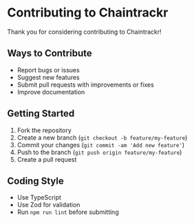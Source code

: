 # Contributing to Chaintrackr

Thank you for considering contributing to Chaintrackr!

## Ways to Contribute

- Report bugs or issues
- Suggest new features
- Submit pull requests with improvements or fixes
- Improve documentation

## Getting Started

1. Fork the repository
2. Create a new branch (`git checkout -b feature/my-feature`)
3. Commit your changes (`git commit -am 'Add new feature'`)
4. Push to the branch (`git push origin feature/my-feature`)
5. Create a pull request

## Coding Style

- Use TypeScript
- Use Zod for validation
- Run `npm run lint` before submitting
